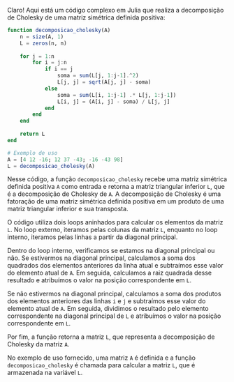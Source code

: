 Claro! Aqui está um código complexo em Julia que realiza a decomposição de Cholesky de uma matriz simétrica definida positiva:

```julia
function decomposicao_cholesky(A)
    n = size(A, 1)
    L = zeros(n, n)
    
    for j = 1:n
        for i = j:n
            if i == j
                soma = sum(L[j, 1:j-1].^2)
                L[j, j] = sqrt(A[j, j] - soma)
            else
                soma = sum(L[i, 1:j-1] .* L[j, 1:j-1])
                L[i, j] = (A[i, j] - soma) / L[j, j]
            end
        end
    end
    
    return L
end

# Exemplo de uso
A = [4 12 -16; 12 37 -43; -16 -43 98]
L = decomposicao_cholesky(A)
```

Nesse código, a função `decomposicao_cholesky` recebe uma matriz simétrica definida positiva `A` como entrada e retorna a matriz triangular inferior `L`, que é a decomposição de Cholesky de `A`. A decomposição de Cholesky é uma fatoração de uma matriz simétrica definida positiva em um produto de uma matriz triangular inferior e sua transposta.

O código utiliza dois loops aninhados para calcular os elementos da matriz `L`. No loop externo, iteramos pelas colunas da matriz `L`, enquanto no loop interno, iteramos pelas linhas a partir da diagonal principal. 

Dentro do loop interno, verificamos se estamos na diagonal principal ou não. Se estivermos na diagonal principal, calculamos a soma dos quadrados dos elementos anteriores da linha atual e subtraímos esse valor do elemento atual de `A`. Em seguida, calculamos a raiz quadrada desse resultado e atribuímos o valor na posição correspondente em `L`.

Se não estivermos na diagonal principal, calculamos a soma dos produtos dos elementos anteriores das linhas `i` e `j` e subtraímos esse valor do elemento atual de `A`. Em seguida, dividimos o resultado pelo elemento correspondente na diagonal principal de `L` e atribuímos o valor na posição correspondente em `L`.

Por fim, a função retorna a matriz `L`, que representa a decomposição de Cholesky da matriz `A`.

No exemplo de uso fornecido, uma matriz `A` é definida e a função `decomposicao_cholesky` é chamada para calcular a matriz `L`, que é armazenada na variável `L`.